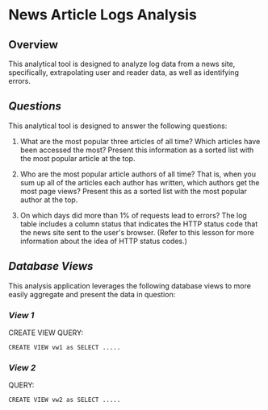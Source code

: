 # News Article Logs Analysis

## Overview
This analytical tool is designed to analyze log data from a news site, specifically, extrapolating user and reader data, as well as identifying errors.

## _Questions_
This analytical tool is designed to answer the following questions:

1. What are the most popular three articles of all time? Which articles have been accessed the most? Present this information as a sorted list with the most popular article at the top.


2. Who are the most popular article authors of all time? That is, when you sum up all of the articles each author has written, which authors get the most page views? Present this as a sorted list with the most popular author at the top.

3. On which days did more than 1% of requests lead to errors? The log table includes a column status that indicates the HTTP status code that the news site sent to the user's browser. (Refer to this lesson for more information about the idea of HTTP status codes.)

## _Database Views_
This analysis application leverages the following database views to more easily aggregate and present the data in question:

### _View 1_

CREATE VIEW QUERY:
```
CREATE VIEW vw1 as SELECT .....
```

### _View 2_

QUERY:
```
CREATE VIEW vw2 as SELECT .....
```
